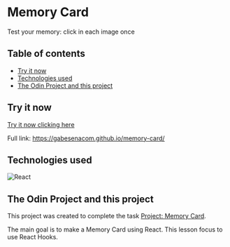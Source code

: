 # Memory Card

Test your memory: click in each image once

## Table of contents

- [Try it now](#try-it-now)
- [Technologies used](#technologies-used)
- [The Odin Project and this project](#the-odin-project-and-this-project)


## Try it now

[Try it now clicking here](https://gabesenacom.github.io/memory-card/)

Full link:
https://gabesenacom.github.io/memory-card/


## Technologies used

![React](https://img.shields.io/badge/react-%2320232a.svg?style=for-the-badge&logo=react&logoColor=%2361DAFB)

## The Odin Project and this project

This project was created to complete the task [Project: Memory Card](https://www.theodinproject.com/paths/full-stack-javascript/courses/javascript/lessons/memory-card).

The main goal is to make a Memory Card using React. This lesson focus to use React Hooks.
